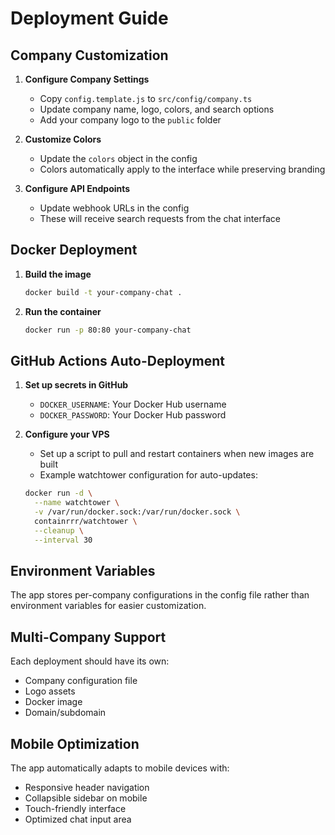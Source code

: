 
# Deployment Guide

## Company Customization

1. **Configure Company Settings**
   - Copy `config.template.js` to `src/config/company.ts`
   - Update company name, logo, colors, and search options
   - Add your company logo to the `public` folder

2. **Customize Colors**
   - Update the `colors` object in the config
   - Colors automatically apply to the interface while preserving branding

3. **Configure API Endpoints**
   - Update webhook URLs in the config
   - These will receive search requests from the chat interface

## Docker Deployment

1. **Build the image**
   ```bash
   docker build -t your-company-chat .
   ```

2. **Run the container**
   ```bash
   docker run -p 80:80 your-company-chat
   ```

## GitHub Actions Auto-Deployment

1. **Set up secrets in GitHub**
   - `DOCKER_USERNAME`: Your Docker Hub username
   - `DOCKER_PASSWORD`: Your Docker Hub password

2. **Configure your VPS**
   - Set up a script to pull and restart containers when new images are built
   - Example watchtower configuration for auto-updates:
   ```bash
   docker run -d \
     --name watchtower \
     -v /var/run/docker.sock:/var/run/docker.sock \
     containrrr/watchtower \
     --cleanup \
     --interval 30
   ```

## Environment Variables

The app stores per-company configurations in the config file rather than environment variables for easier customization.

## Multi-Company Support

Each deployment should have its own:
- Company configuration file
- Logo assets
- Docker image
- Domain/subdomain

## Mobile Optimization

The app automatically adapts to mobile devices with:
- Responsive header navigation
- Collapsible sidebar on mobile
- Touch-friendly interface
- Optimized chat input area
